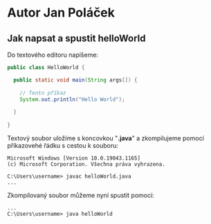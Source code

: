 # Autor Jan Poláček

## Jak napsat a spustit helloWorld

Do textového editoru napíšeme:

```java
public class HelloWorld {

  public static void main(String args[]) {
    
    // Tento příkaz
    System.out.println("Hello World");
    
  }
  
}
```

Textový soubor uložíme s koncovkou "<b>.java</b>" a zkompilujeme pomocí příkazovehé řádku s cestou k souboru:

```console
Microsoft Windows [Version 10.0.19043.1165]
(c) Microsoft Corporation. Všechna práva vyhrazena.

C:\Users\username> javac helloWorld.java
...
```

Zkompilovaný soubor můžeme nyní spustit pomocí:

```console
...
C:\Users\username> java helloWorld
```
